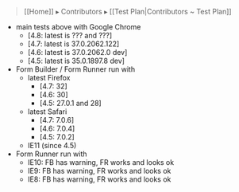 > [[Home]] ▸ Contributors ▸ [[Test Plan|Contributors ~ Test Plan]]

- main tests above with Google Chrome
  - [4.8: latest is ??? and ???]
  - [4.7: latest is 37.0.2062.122]
  - [4.6: latest is 37.0.2062.0 dev]
  - [4.5: latest is 35.0.1897.8 dev]
- Form Builder / Form Runner run with
    - latest Firefox
      - [4.7: 32]
      - [4.6: 30]
      - [4.5: 27.0.1 and 28]
    - latest Safari
      - [4.7: 7.0.6]
      - [4.6: 7.0.4]
      - [4.5: 7.0.2]
    - IE11 (since 4.5)
- Form Runner run with
    - IE10: FB has warning, FR works and looks ok
    - IE9: FB has warning, FR works and looks ok
    - IE8: FB has warning, FR works and looks ok
